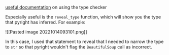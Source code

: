 [useful documentation](https://github.com/microsoft/pyright/blob/main/docs/type-concepts.md#debugging-inferred-types) on using the type checker

Especially useful is the `reveal_type` function, which will show you the type that pyright has inferred. For example:

![[Pasted image 20221014093101.png]]

In this case, I used that statement to reveal that I needed to narrow the type to `str` so that pyright wouldn't flag the `BeautifulSoup` call as incorrect.